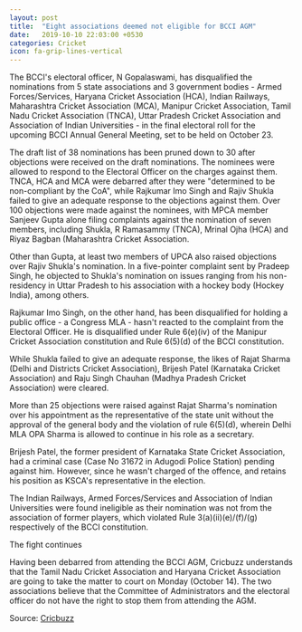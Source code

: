 ```yaml
---
layout: post
title:  "Eight associations deemed not eligible for BCCI AGM"
date:   2019-10-10 22:03:00 +0530
categories: Cricket
icon: fa-grip-lines-vertical
---
```


The BCCI's electoral officer, N Gopalaswami, has disqualified the nominations from 5 state associations and 3 government bodies - Armed Forces/Services, Haryana Cricket Association (HCA), Indian Railways, Maharashtra Cricket Association (MCA), Manipur Cricket Association, Tamil Nadu Cricket Association (TNCA), Uttar Pradesh Cricket Association and Association of Indian Universities - in the final electoral roll for the upcoming BCCI Annual General Meeting, set to be held on October 23.

The draft list of 38 nominations has been pruned down to 30 after objections were received on the draft nominations. The nominees were allowed to respond to the Electoral Officer on the charges against them. TNCA, HCA and MCA were debarred after they were "determined to be non-compliant by the CoA", while Rajkumar Imo Singh and Rajiv Shukla failed to give an adequate response to the objections against them.
Over 100 objections were made against the nominees, with MPCA member Sanjeev Gupta alone filing complaints against the nomination of seven members, including Shukla, R Ramasammy (TNCA), Mrinal Ojha (HCA) and Riyaz Bagban (Maharashtra Cricket Association.

Other than Gupta, at least two members of UPCA also raised objections over Rajiv Shukla's nomination. In a five-pointer complaint sent by Pradeep Singh, he objected to Shukla's nomination on issues ranging from his non-residency in Uttar Pradesh to his association with a hockey body (Hockey India), among others.

Rajkumar Imo Singh, on the other hand, has been disqualified for holding a public office - a Congress MLA - hasn't reacted to the complaint from the Electoral Officer. He is disqualified under Rule 6(e)(iv) of the Manipur Cricket Association constitution and Rule 6(5)(d) of the BCCI constitution.

While Shukla failed to give an adequate response, the likes of Rajat Sharma (Delhi and Districts Cricket Association), Brijesh Patel (Karnataka Cricket Association) and Raju Singh Chauhan (Madhya Pradesh Cricket Association) were cleared.

More than 25 objections were raised against Rajat Sharma's nomination over his appointment as the representative of the state unit without the approval of the general body and the violation of rule 6(5)(d), wherein Delhi MLA OPA Sharma is allowed to continue in his role as a secretary.

Brijesh Patel, the former president of Karnataka State Cricket Association, had a criminal case (Case No 31672 in Adugodi Police Station) pending against him. However, since he wasn't charged of the offence, and retains his position as KSCA's representative in the election.

The Indian Railways, Armed Forces/Services and Association of Indian Universities were found ineligible as their nomination was not from the association of former players, which violated Rule 3(a)(ii)(e)/(f)/(g) respectively of the BCCI constitution.

The fight continues

Having been debarred from attending the BCCI AGM, Cricbuzz understands that the Tamil Nadu Cricket Association and Haryana Cricket Association are going to take the matter to court on Monday (October 14). The two associations believe that the Committee of Administrators and the electoral officer do not have the right to stop them from attending the AGM.

Source: [Cricbuzz](https://www.cricbuzz.com/cricket-news/110297/eight-associations-deemed-not-eligible-for-bcci-agm)
